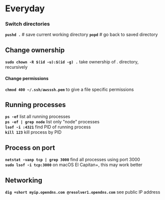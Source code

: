 # Everyday

### Switch directories

**`pushd .`** \# save current working directory **`popd`** \# go back to saved directory

## Change ownership

**`sudo chown -R $(id -u):$(id -g) .`** take ownership of . directory, recursively

#### Change permissions

**`chmod 400 ~/.ssh/awsssh.pem`** to give a file specific permissions

## Running processes

**`ps -ef`** list all running processes  
**`ps -ef | grep node`** list only "node" processes  
**`lsof -i :4321`** find PID of running process  
**`kill 123`** kill process by PID

## Process on port

**`netstat -vanp tcp | grep 3000`** find all processes using port 3000  
**`sudo lsof -i tcp:3000`** on macOS El Capitan+, this may work better

## Networking

**`dig +short myip.opendns.com @resolver1.opendns.com`** see public IP address

